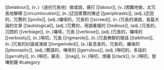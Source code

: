 [[belabour]], (v．)（過份冗長地）做或說，痛打 
[[labour]], (v．)困難地做，太冗長地解釋 
[[circumlocution]], (n．)迂回累贅的陳述 
[[periphrastic]], (adj．)迂回的，冗贅的 
[[prolix]], (adj．)囉嗦的，冗長的 
[[screed]], (n．)冗長的演說，長篇大論的文章 
[[tautological]], (adj．)冗贅的，用語重複的 
[[tedious]], (adj．)冗長的，沉悶的 
[[verbiage]], (n．)囉嗦，冗長 
[[verbose]], (adj．)冗長的，囉嗦的 
[[verbosity]], (n．)嘮叨，冗長 
[[rigmarole]], (n．)冗長無聊的廢話 
[[talkthon]], (n．)冗長的討論或演說 
[[longwinded]], (a．)氣息長的，冗長的，羅唆的 
[[pleonastic]], (adj．)贅語的，嚕嗦的 
[[garrulous]], (adj．)嘮叨的，多話的 
[[garrulity]], (n．)嘮叨，饒舌． 
[[nag]], (v．)嘮叨，煩擾 
[[clack]], (v．)嘮叨，發嗶剝聲 
#category
